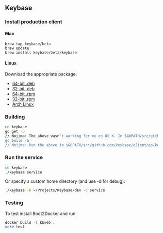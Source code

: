 ## Keybase

### Install production client

#### Mac

    brew tap keybase/beta
    brew update
    brew install keybase/beta/keybase

#### Linux

Download the appropriate package:

* [64-bit .deb](https://dist.keybase.io/linux/deb/keybase-latest-amd64.deb)
* [32-bit .deb](https://dist.keybase.io/linux/deb/keybase-latest-i386.deb)
* [64-bit .rpm](https://dist.keybase.io/linux/rpm/kbstage-latest-x86_64.rpm)
* [32-bit .rpm](https://dist.keybase.io/linux/rpm/kbstage-latest-i386.rpm)
* [Arch Linux](https://aur.archlinux.org/packages/keybase-release/)

### Building

```bash
cd keybase
go get -u
// Nojima: The above wasn't working for me on OS X. In $GOPATH/src/github.com/keybase/client run go get ./...
go build -a
// Nojima: Run the above in $GOPATH/src/github.com/keybase/client/go/keybase
```

### Run the service

```bash
cd keybase
./keybase service
```

Or specify a custom home directory (and use -d for debug):

```bash
./keybase -H ~/Projects/Keybase/dev -d service
```

### Testing

To test install Boot2Docker and run:

```bash
docker build -t kbweb .
make test
```
